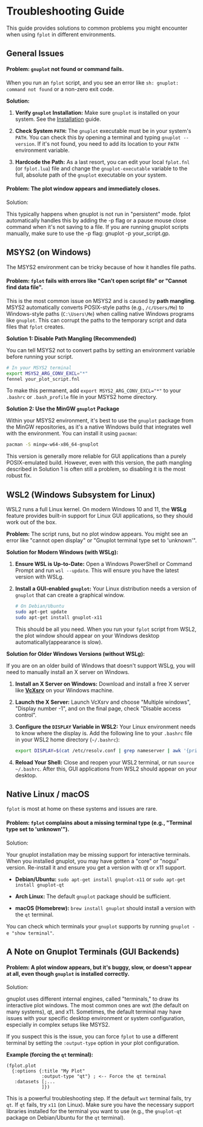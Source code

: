 # Troubleshooting Guide

This guide provides solutions to common problems you might encounter when using `fplot` in different environments.

## General Issues

#### Problem: `gnuplot` not found or command fails.

When you run an `fplot` script, and you see an error like `sh: gnuplot: command not found` or a non-zero exit code.

**Solution:**

1. **Verify `gnuplot` Installation:** Make sure `gnuplot` is installed on your system. See the [Installation](https://www.google.com/search?q=https://github.com/your-username/fplot/wiki/Installation "null") guide.

2. **Check System `PATH`:** The `gnuplot` executable must be in your system's `PATH`. You can check this by opening a terminal and typing `gnuplot --version`. If it's not found, you need to add its location to your `PATH` environment variable.

3. **Hardcode the Path:** As a last resort, you can edit your local `fplot.fnl` (or `fplot.lua`) file and change the `gnuplot-executable` variable to the full, absolute path of the `gnuplot` executable on your system.

#### Problem: The plot window appears and immediately closes.

Solution:

This typically happens when gnuplot is not run in "persistent" mode. fplot automatically handles this by adding the -p flag or a pause mouse close command when it's not saving to a file. If you are running gnuplot scripts manually, make sure to use the -p flag: gnuplot -p your_script.gp.

## MSYS2 (on Windows)

The MSYS2 environment can be tricky because of how it handles file paths.

#### Problem: `fplot` fails with errors like "Can't open script file" or "Cannot find data file".

This is the most common issue on MSYS2 and is caused by **path mangling**. MSYS2 automatically converts POSIX-style paths (e.g., `/c/Users/Me`) to Windows-style paths (`C:\Users\Me`) when calling native Windows programs like `gnuplot`. This can corrupt the paths to the temporary script and data files that `fplot` creates.

**Solution 1: Disable Path Mangling (Recommended)**

You can tell MSYS2 not to convert paths by setting an environment variable before running your script.

```bash
# In your MSYS2 terminal
export MSYS2_ARG_CONV_EXCL="*"
fennel your_plot_script.fnl
```

To make this permanent, add `export MSYS2_ARG_CONV_EXCL="*"` to your `.bashrc` or `.bash_profile` file in your MSYS2 home directory.

**Solution 2: Use the MinGW `gnuplot` Package**

Within your MSYS2 environment, it's best to use the `gnuplot` package from the MinGW repositories, as it's a native Windows build that integrates well with the environment. You can install it using `pacman`:

```bash
pacman -S mingw-w64-x86_64-gnuplot
```

This version is generally more reliable for GUI applications than a purely POSIX-emulated build. However, even with this version, the path mangling described in Solution 1 is often still a problem, so disabling it is the most robust fix.

## WSL2 (Windows Subsystem for Linux)

WSL2 runs a full Linux kernel. On modern Windows 10 and 11, the **WSLg** feature provides built-in support for Linux GUI applications, so they should work out of the box.

**Problem:** The script runs, but no plot window appears. You might see an error like "cannot open display" or "Gnuplot terminal type set to 'unknown'".

**Solution for Modern Windows (with WSLg):**

1. **Ensure WSL is Up-to-Date:** Open a Windows PowerShell or Command Prompt and run `wsl --update`. This will ensure you have the latest version with WSLg.

2. **Install a GUI-enabled `gnuplot`:** Your Linux distribution needs a version of `gnuplot` that can create a graphical window.
   
   ```bash
   # On Debian/Ubuntu
   sudo apt-get update
   sudo apt-get install gnuplot-x11
   ```
   
   This should be all you need. When you run your `fplot` script from WSL2, the plot window should appear on your Windows desktop automatically(appearance is slow).

**Solution for Older Windows Versions (without WSLg):**

If you are on an older build of Windows that doesn't support WSLg, you will need to manually install an X server on Windows.

1. **Install an X Server on Windows:** Download and install a free X server like [**VcXsrv**](https://sourceforge.net/projects/vcxsrv/ "null") on your Windows machine.

2. **Launch the X Server:** Launch VcXsrv and choose "Multiple windows", "Display number -1", and on the final page, check "Disable access control".

3. **Configure the `DISPLAY` Variable in WSL2:** Your Linux environment needs to know where the display is. Add the following line to your `.bashrc` file in your WSL2 home directory (`~/.bashrc`):
   
   ```bash
   export DISPLAY=$(cat /etc/resolv.conf | grep nameserver | awk '{print $2; exit;}'):0.0
   ```

4. **Reload Your Shell:** Close and reopen your WSL2 terminal, or run `source ~/.bashrc`. After this, GUI applications from WSL2 should appear on your desktop.

## Native Linux / macOS

`fplot` is most at home on these systems and issues are rare.

#### Problem: `fplot` complains about a missing terminal type (e.g., "Terminal type set to 'unknown'").

Solution:

Your gnuplot installation may be missing support for interactive terminals. When you installed gnuplot, you may have gotten a "core" or "nogui" version. Re-install it and ensure you get a version with qt or x11 support.

- **Debian/Ubuntu:** `sudo apt-get install gnuplot-x11` or `sudo apt-get install gnuplot-qt`

- **Arch Linux:** The default `gnuplot` package should be sufficient.

- **macOS (Homebrew):** `brew install gnuplot` should install a version with the `qt` terminal.

You can check which terminals your `gnuplot` supports by running `gnuplot -e "show terminal"`.

## A Note on Gnuplot Terminals (GUI Backends)

#### Problem: A plot window appears, but it's buggy, slow, or doesn't appear at all, even though `gnuplot` is installed correctly.

Solution:

gnuplot uses different internal engines, called "terminals," to draw its interactive plot windows. The most common ones are wxt (the default on many systems), qt, and x11. Sometimes, the default terminal may have issues with your specific desktop environment or system configuration, especially in complex setups like MSYS2.

If you suspect this is the issue, you can force `fplot` to use a different terminal by setting the `:output-type` option in your plot configuration.

**Example (forcing the `qt` terminal):**

```fennel
(fplot.plot
  {:options {:title "My Plot"
             :output-type "qt"} ; <-- Force the qt terminal
   :datasets [;...
             ]})
```

This is a powerful troubleshooting step. If the default `wxt` terminal fails, try `qt`. If `qt` fails, try `x11` (on Linux). Make sure you have the necessary support libraries installed for the terminal you want to use (e.g., the `gnuplot-qt` package on Debian/Ubuntu for the `qt` terminal).
